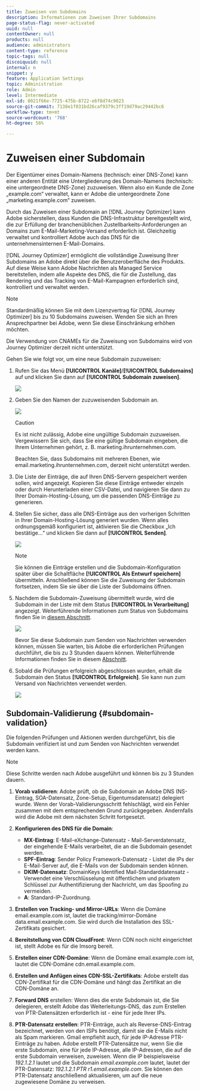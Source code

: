 ```yaml
---
title: Zuweisen von Subdomains
description: Informationen zum Zuweisen Ihrer Subdomains
page-status-flag: never-activated
uuid: null
contentOwner: null
products: null
audience: administrators
content-type: reference
topic-tags: null
discoiquuid: null
internal: n
snippet: y
feature: Application Settings
topic: Administration
role: Admin
level: Intermediate
exl-id: 8021f66e-7725-475b-8722-e6f8d74c9023
source-git-commit: 7138e1f031bd26caf9379c3ff19d79ac29442bc6
workflow-type: tm+mt
source-wordcount: '768'
ht-degree: 56%

---
```


# Zuweisen einer Subdomain

Der Eigentümer eines Domain-Namens (technisch: einer DNS-Zone) kann einer anderen Entität eine Untergliederung des Domain-Namens (technisch: eine untergeordnete DNS-Zone) zuzuweisen. Wenn also ein Kunde die Zone „example.com“ verwaltet, kann er Adobe die untergeordnete Zone „marketing.example.com“ zuweisen.

Durch das Zuweisen einer Subdomain an [!DNL Journey Optimizer] kann Adobe sicherstellen, dass Kunden die DNS-Infrastruktur bereitgestellt wird, die zur Erfüllung der branchenüblichen Zustellbarkeits-Anforderungen an Domains zum E-Mail-Marketing-Versand erforderlich ist. Gleichzeitig verwaltet und kontrolliert Adobe auch das DNS für die unternehmensinternen E-Mail-Domains.

[!DNL Journey Optimizer] ermöglicht die vollständige Zuweisung Ihrer Subdomains an Adobe direkt über die Benutzeroberfläche des Produkts. Auf diese Weise kann Adobe Nachrichten als Managed Service bereitstellen, indem alle Aspekte des DNS, die für die Zustellung, das Rendering und das Tracking von E-Mail-Kampagnen erforderlich sind, kontrolliert und verwaltet werden.

>[!NOTE]
>
>Standardmäßig können Sie mit dem Lizenzvertrag für [!DNL Journey Optimizer] bis zu 10 Subdomains zuweisen. Wenden Sie sich an Ihren Ansprechpartner bei Adobe, wenn Sie diese Einschränkung erhöhen möchten.
>
>Die Verwendung von CNAMEs für die Zuweisung von Subdomains wird von Journey Optimizer derzeit nicht unterstützt.

Gehen Sie wie folgt vor, um eine neue Subdomain zuzuweisen:

1. Rufen Sie das Menü **[!UICONTROL Kanäle]**/**[!UICONTROL Subdomains]** auf und klicken Sie dann auf **[!UICONTROL Subdomain zuweisen]**.

   ![](../assets/subdomain-delegate.png)

1. Geben Sie den Namen der zuzuweisenden Subdomain an.

   ![](../assets/subdomain-name.png)

   >[!CAUTION]
   >
   >Es ist nicht zulässig, Adobe eine ungültige Subdomain zuzuweisen. Vergewissern Sie sich, dass Sie eine gültige Subdomain eingeben, die Ihrem Unternehmen gehört, z. B. marketing.ihrunternehmen.com.
   >
   >Beachten Sie, dass Subdomains mit mehreren Ebenen, wie email.marketing.ihrunternehmen.com, derzeit nicht unterstützt werden.

1. Die Liste der Einträge, die auf Ihren DNS-Servern gespeichert werden sollen, wird angezeigt. Kopieren Sie diese Einträge entweder einzeln oder durch Herunterladen einer CSV-Datei, und navigieren Sie dann zu Ihrer Domain-Hosting-Lösung, um die passenden DNS-Einträge zu generieren.

1. Stellen Sie sicher, dass alle DNS-Einträge aus den vorherigen Schritten in Ihrer Domain-Hosting-Lösung generiert wurden. Wenn alles ordnungsgemäß konfiguriert ist, aktivieren Sie die Checkbox „Ich bestätige...“ und klicken Sie dann auf **[!UICONTROL Senden]**.

   ![](../assets/subdomain-submit.png)

   >[!NOTE]
   >
   >Sie können die Einträge erstellen und die Subdomain-Konfiguration später über die Schaltfläche **[!UICONTROL Als Entwurf speichern]** übermitteln. Anschließend können Sie die Zuweisung der Subdomain fortsetzen, indem Sie sie über die Liste der Subdomains öffnen.

1. Nachdem die Subdomain-Zuweisung übermittelt wurde, wird die Subdomain in der Liste mit dem Status **[!UICONTROL In Verarbeitung]** angezeigt. Weiterführende Informationen zum Status von Subdomains finden Sie in [diesem Abschnitt](access-subdomains.md).

   ![](../assets/subdomain-processing.png)

   Bevor Sie diese Subdomain zum Senden von Nachrichten verwenden können, müssen Sie warten, bis Adobe die erforderlichen Prüfungen durchführt, die bis zu 3 Stunden dauern können. Weiterführende Informationen finden Sie in diesem [Abschnitt](#subdomain-validation).

1. Sobald die Prüfungen erfolgreich abgeschlossen wurden, erhält die Subdomain den Status **[!UICONTROL Erfolgreich]**. Sie kann nun zum Versand von Nachrichten verwendet werden.

   <!-- later on, users will be notified in Pulse -->

   ![](../assets/subdomain-notification.png)

## Subdomain-Validierung {#subdomain-validation}

Die folgenden Prüfungen und Aktionen werden durchgeführt, bis die Subdomain verifiziert ist und zum Senden von Nachrichten verwendet werden kann.

>[!NOTE]
>
>Diese Schritte werden nach Adobe ausgeführt und können bis zu 3 Stunden dauern.

1. **Vorab validieren**: Adobe prüft, ob die Subdomain an Adobe DNS (NS-Eintrag, SOA-Datensatz, Zone-Setup, Eigentumsdatensatz) delegiert wurde. Wenn der Vorab-Validierungsschritt fehlschlägt, wird ein Fehler zusammen mit dem entsprechenden Grund zurückgegeben. Andernfalls wird die Adobe mit dem nächsten Schritt fortgesetzt.

1. **Konfigurieren des DNS für die Domain**:

   * **MX-Eintrag**: E-Mail-eXchange-Datensatz - Mail-Serverdatensatz, der eingehende E-Mails verarbeitet, die an die Subdomain gesendet werden.
   * **SPF-Eintrag**: Sender Policy Framework-Datensatz - Listet die IPs der E-Mail-Server auf, die E-Mails von der Subdomain senden können.
   * **DKIM-Datensatz**: DomainKeys Identified Mail-Standarddatensatz - Verwendet eine Verschlüsselung mit öffentlichem und privatem Schlüssel zur Authentifizierung der Nachricht, um das Spoofing zu vermeiden.
   * **A**: Standard-IP-Zuordnung.

1. **Erstellen von Tracking- und Mirror-URLs**: Wenn die Domäne email.example.com ist, lautet die tracking/mirror-Domäne data.email.example.com. Sie wird durch die Installation des SSL-Zertifikats gesichert.

1. **Bereitstellung von CDN CloudFront**: Wenn CDN noch nicht eingerichtet ist, stellt Adobe es für die Imsorg bereit.

1. **Erstellen einer CDN-Domäne**: Wenn die Domäne email.example.com ist, lautet die CDN-Domäne cdn.email.example.com.

1. **Erstellen und Anfügen eines CDN-SSL-Zertifikats**: Adobe erstellt das CDN-Zertifikat für die CDN-Domäne und hängt das Zertifikat an die CDN-Domäne an.

1. **Forward DNS** erstellen: Wenn dies die erste Subdomain ist, die Sie delegieren, erstellt Adobe das Weiterleitungs-DNS, das zum Erstellen von PTR-Datensätzen erforderlich ist - eine für jede Ihrer IPs.

1. **PTR-Datensatz erstellen**: PTR-Einträge, auch als Reverse-DNS-Eintrag bezeichnet, werden von den ISPs benötigt, damit sie die E-Mails nicht als Spam markieren. Gmail empfiehlt auch, für jede IP-Adresse PTR-Einträge zu haben. Adobe erstellt PTR-Datensätze nur, wenn Sie die erste Subdomain, eine für jede IP-Adresse, alle IP-Adressen, die auf die erste Subdomain verweisen, zuweisen. Wenn die IP beispielsweise *192.1.2.1* lautet und die Subdomain *email.example.com* lautet, lautet der PTR-Datensatz: *192.1.2.1 PTR r1.email.example.com*. Sie können den PTR-Datensatz anschließend aktualisieren, um auf die neue zugewiesene Domäne zu verweisen.
